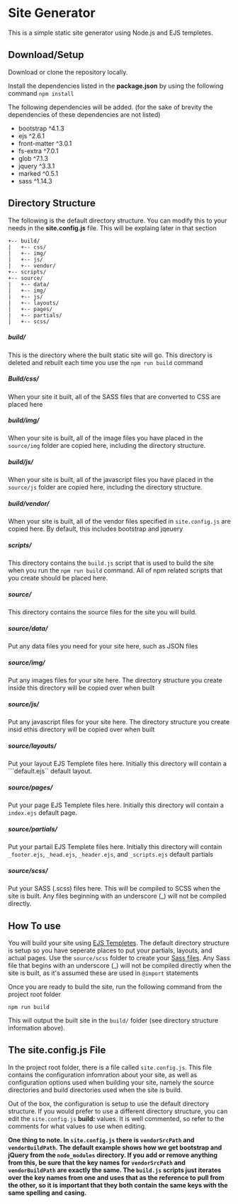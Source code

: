 # Site Generator
This is a simple static site generator using Node.js and EJS templetes.  

## Download/Setup
Download or clone the repository locally.

Install the dependencies listed in the **package.json** by using the following command
``` npm install ```

The following dependencies will be added. (for the sake of brevity the dependencies of these dependencies are not listed)
*  bootstrap ^4.1.3
*  ejs ^2.6.1
*  front-matter ^3.0.1
*  fs-extra ^7.0.1
*  glob ^7.1.3
*  jquery ^3.3.1
*  marked ^0.5.1
*  sass ^1.14.3

## Directory Structure
The following is the default directory structure.  You can modify this to your needs in the **site.config.js** file. This will be explaing later in that section
```
+-- build/
|   +-- css/
|   +-- img/
|   +-- js/
|   +-- vendor/
+-- scripts/
+-- source/
|   +-- data/
|   +-- img/
|   +-- js/
|   +-- layouts/
|   +-- pages/
|   +-- partials/
|   +-- scss/
```

##### build/
This is the directory where the built static site will go. This directory is deleted and rebuilt each time you use the ``npm run build`` command

##### Build/css/
When your site it built, all of the SASS files that are converted to CSS are placed here

##### build/img/
When your site is built, all of the image files you have placed in the ```source/img``` folder are copied here, including the directory structure.

##### build/js/
When your site is built, all of the javascript files you have placed in the ```source/js``` folder are copied here, including the directory structure.


##### build/vendor/
When your site is built, all of the vendor files specified in ```site.config.js``` are copied here. By default, this includes bootstrap and jqeuery


##### scripts/
This directory contains the ```build.js``` script that is used to build the site when you run the ```npm run build``` command. All of npm related scripts
that you create should be placed here.

##### source/
This directory contains the source files for the site you will build.

##### source/data/
Put any data files you need for your site here, such as JSON files

##### source/img/
Put any images files for your site here. The directory structure you create inside this directory will be copied over when built

##### source/js/
Put any javascript files for your site here.  The directory structure you create insid ethis directory will be copied over when built

##### source/layouts/
Put your layout EJS Templete files here. Initially this directory will contain a ```default.ejs`` default layout.

##### source/pages/
Put your page EJS Templete files here.  Initially this directory will contain a ```index.ejs``` default page.

##### source/partials/
Put your partail EJS Templete files here.  Initially this directory will contain ```_footer.ejs```, ```_head.ejs```, ```_header.ejs```, and ```_scripts.ejs``` default partials

##### source/scss/
Put your SASS (.scss) files here.  This will be compiled to SCSS when the site is built. Any files beginning with an underscore (_) will not be compiled directly.


## How To use
You will build your site using [EJS Templetes](https://ejs.co/).  The default directory structure is setup so you have seperate places to put your partials, layouts, and actual pages.  Use the ```source/scss``` folder to create your [Sass files](https://sass-lang.com/).  Any Sass file that begins with an underscore (_) will not be compiled directly when the site is built, as it's assumed these are used in ```@import``` statements

Once you are ready to build the site, run the following command from the project root folder

```npm run build```

This will output the built site in the ```build/``` folder (see directory structure information above).

## The site.config.js File
In the project root folder, there is a file called ```site.config.js```.  This file contains the configuration infomration about your site, as well as configuration options used when building your site, namely the source directories and build directories used when the site is build.

Out of the box, the configuration is setup to use the default directory structure.  If you would prefer to use a different directory structure, you can edit the ```site.config.js``` **build:** values.  It is well commented, so refer to the comments for what values to use when editing.

**One thing to note. In ```site.config.js``` there is ```vendorSrcPath``` and ```vendorBuildPath```.  The default example shows how we get bootstrap and jQuery from the ```node_modules``` directory.  If you add or remove anything from this, be sure that the key names for ```vendorSrcPath``` and ```vendorBuildPath``` are exactly the same.  The ```build.js``` scripts just iterates over the key names from one and uses that as the reference to pull from the other, so it is important that they both contain the same keys with the same spelling and casing.**